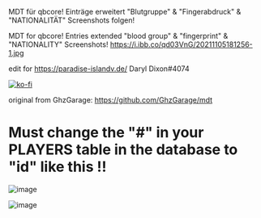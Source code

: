 MDT für qbcore!
Einträge erweitert "Blutgruppe" & "Fingerabdruck" & "NATIONALITÄT"
Screenshots folgen!

MDT for qbcore!
Entries extended "blood group" & "fingerprint" & "NATIONALITY"
Screenshots!
https://i.ibb.co/qd03VnG/20211105181256-1.jpg

edit for https://paradise-islandv.de/
Daryl Dixon#4074

[![ko-fi](https://ko-fi.com/img/githubbutton_sm.svg)](https://ko-fi.com/T6T06B7RG)

original from GhzGarage: https://github.com/GhzGarage/mdt


# Must change the "#" in your PLAYERS table in the database to "id" like this !!

![image](https://user-images.githubusercontent.com/57848836/124848636-e06d9880-df62-11eb-88aa-c0e211b039e3.png)

![image](https://user-images.githubusercontent.com/57848836/133552468-22a54f28-98ca-4eaf-b3a8-79f13d8b3d35.png)
